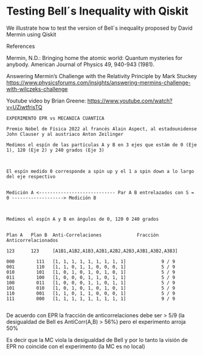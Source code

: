 # Testing Bell´s Inequality with Qiskit
We illustrate how to test the version of Bell´s inequality proposed by David Mermin using Qiskit

References

Mermin, N.D.: Bringing home the atomic world: Quantum mysteries for anybody. American Journal of Physics 49, 940-943 (1981).

Answering Mermin’s Challenge with the Relativity Principle by Mark Stuckey https://www.physicsforums.com/insights/answering-mermins-challenge-with-wilczeks-challenge

Youtube video by Brian Greene: https://www.youtube.com/watch?v=UZiwtfrisTQ

```
EXPERIMENTO EPR vs MECANICA CUANTICA

Premio Nobel de Física 2022 al francés Alain Aspect, al estadounidense John Clauser y al austriaco Anton Zeilinger

Medimos el espín de las partículas A y B en 3 ejes que estám de 0 (Eje 1), 120 (Eje 2) y 240 grados (Eje 3)



El espín medido 0 corresponde a spin up y el 1 a spin down a lo largo del eje respectivo 


Medición A <---------------------------- Par A B entrelazados con S = 0 -------------------> Medición B



Medimos el espín A y B en ángulos de 0, 120 0 240 grados


Plan A	 Plan B	 Anti-Correlaciones		 		Fracción Anticorrelacionados

123	     123	 [A1B1,A1B2,A1B3,A2B1,A2B2,A2B3,A3B1,A3B2,A3B3]			 

000 	   111 	 [1, 1, 1, 1, 1, 1, 1, 1, 1] 			 9 / 9
001 	   110 	 [1, 1, 0, 1, 1, 0, 0, 0, 1] 			 5 / 9
010 	   101 	 [1, 0, 1, 0, 1, 0, 1, 0, 1] 			 5 / 9
011 	   100 	 [1, 0, 0, 0, 1, 1, 0, 1, 1] 			 5 / 9
100 	   011 	 [1, 0, 0, 0, 1, 1, 0, 1, 1] 			 5 / 9
101 	   010 	 [1, 0, 1, 0, 1, 0, 1, 0, 1] 			 5 / 9
110 	   001 	 [1, 1, 0, 1, 1, 0, 0, 0, 1] 			 5 / 9
111 	   000 	 [1, 1, 1, 1, 1, 1, 1, 1, 1] 			 9 / 9


```
De acuerdo con EPR la fracción de anticorrelaciones debe ser > 5/9 (la desigualdad de Bell es AntiCorr(A,B) > 56%) pero el experimento arroja 50%

Es decir que la MC viola la desigualdad de Bell y por lo tanto la visión de EPR no coincide con el experimento (la MC es no local)

